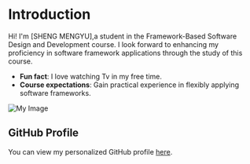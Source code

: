 # Introduction
Hi! I'm [SHENG MENGYU],a student in the Framework-Based Software Design and Development course.
I look forward to enhancing my proficiency in software framework applications through the study of this course.
- **Fun fact**: I love watching Tv in my free time.
- **Course expectations**: Gain practical experience in flexibly applying software frameworks.
  
![My Image](image.jpg) <!--https://github.com/user-attachments/assets/2ad9ad6a-1737-47c5-a6f4-fa52f06ee82a-->
## GitHub Profile
You can view my personalized GitHub profile 
[here](https://github.com/SHENG-MENGYU).


